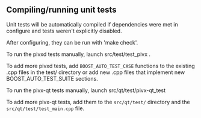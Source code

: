 Compiling/running unit tests
------------------------------------

Unit tests will be automatically compiled if dependencies were met in configure
and tests weren't explicitly disabled.

After configuring, they can be run with 'make check'.

To run the pivxd tests manually, launch src/test/test_pivx .

To add more pivxd tests, add `BOOST_AUTO_TEST_CASE` functions to the existing
.cpp files in the test/ directory or add new .cpp files that
implement new BOOST_AUTO_TEST_SUITE sections.

To run the pivx-qt tests manually, launch src/qt/test/pivx-qt_test

To add more pivx-qt tests, add them to the `src/qt/test/` directory and
the `src/qt/test/test_main.cpp` file.
